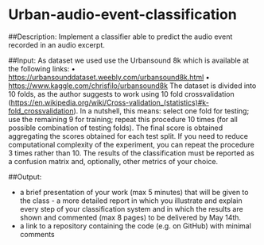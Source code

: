 # Urban-audio-event-classification


##Description: 
Implement a classifier able to predict the audio event recorded in an audio excerpt.

##Input: 
As dataset we used use the Urbansound 8k which is available at the following links:
• https://urbansounddataset.weebly.com/urbansound8k.html 
• https://www.kaggle.com/chrisfilo/urbansound8k
The dataset is divided into 10 folds, as the author suggests to work using 10 fold crossvalidation (https://en.wikipedia.org/wiki/Cross-validation_(statistics)#k-fold_crossvalidation). In a nutshell, this means: select one fold for testing; use the remaining 9 for training; repeat this procedure 10 times (for all possible combination of testing folds). The final score is obtained aggregating the scores obtained for each test split. If you need to reduce computational complexity of the experiment, you can repeat the procedure 3 times rather than 10. The results of the classification must be reported as a confusion matrix and, optionally, other metrics of your choice.


##Output:
- a brief presentation of your work (max 5 minutes) that will be given to the class - a more detailed report in which you illustrate and explain every step of your classification system and in which the results are shown and commented (max 8 pages) to be delivered by May 14th.
- a link to a repository containing the code (e.g. on GitHub) with minimal comments
